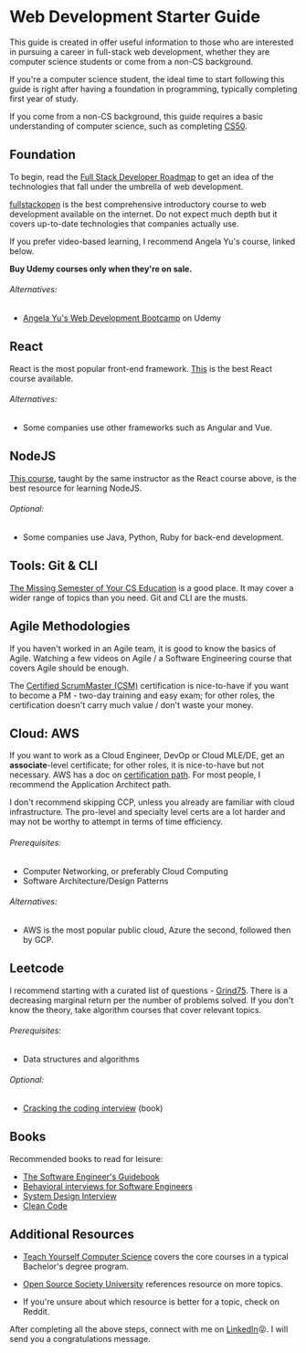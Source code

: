 # Web Development Starter Guide

This guide is created in offer useful information to those who are interested in pursuing a career in full-stack web development, whether they are computer science students or come from a non-CS background.

If you're a computer science student, the ideal time to start following this guide is right after having a foundation in programming, typically completing first year of study.

If you come from a non-CS background, this guide requires a basic understanding of computer science, such as completing [CS50](https://pll.harvard.edu/course/cs50-introduction-computer-science).

## Foundation

To begin, read the [Full Stack Developer Roadmap](https://roadmap.sh/full-stack) to get an idea of the technologies that fall under the umbrella of web development.

[fullstackopen](https://fullstackopen.com/) is the best comprehensive introductory course to web development available on the internet. Do not expect much depth but it covers up-to-date technologies that companies actually use.

If you prefer video-based learning, I recommend Angela Yu's course, linked below.

**Buy Udemy courses only when they're on sale.**

###### Alternatives:

- [Angela Yu's Web Development Bootcamp](https://www.udemy.com/course/the-complete-web-development-bootcamp/) on Udemy

## React

React is the most popular front-end framework. [This](https://www.udemy.com/course/react-the-complete-guide-incl-redux/) is the best React course available.

###### Alternatives:

- Some companies use other frameworks such as Angular and Vue.

## NodeJS

[This course](https://www.udemy.com/course/nodejs-the-complete-guide/), taught by the same instructor as the React course above, is the best resource for learning NodeJS.

###### Optional:

- Some companies use Java, Python, Ruby for back-end development.

## Tools: Git & CLI

[The Missing Semester of Your CS Education](https://missing.csail.mit.edu/) is a good place. It may cover a wider range of topics than you need. Git and CLI are the musts.

## Agile Methodologies

If you haven't worked in an Agile team, it is good to know the basics of Agile. Watching a few videos on Agile / a Software Engineering course that covers Agile should be enough.

The [Certified ScrumMaster (CSM)](https://www.scrumalliance.org/get-certified) certification is nice-to-have if you want to become a PM - two-day training and easy exam; for other roles, the certification doesn't carry much value / don't waste your money.

## Cloud: AWS

If you want to work as a Cloud Engineer, DevOp or Cloud MLE/DE, get an **associate**-level certificate; for other roles, it is nice-to-have but not necessary. AWS has a doc on [certification path](https://aws.amazon.com/certification/). For most people, I recommend the Application Architect path.

I don't recommend skipping CCP, unless you already are familiar with cloud infrastructure. The pro-level and specialty level certs are a lot harder and may not be worthy to attempt in terms of time efficiency.

###### Prerequisites:

- Computer Networking, or preferably Cloud Computing
- Software Architecture/Design Patterns

###### Alternatives:

- AWS is the most popular public cloud, Azure the second, followed then by GCP.

## Leetcode

I recommend starting with a curated list of questions - [Grind75](https://www.techinterviewhandbook.org/grind75). There is a decreasing marginal return per the number of problems solved. If you don't know the theory, take algorithm courses that cover relevant topics.

###### Prerequisites:

- Data structures and algorithms

###### Optional:

- [Cracking the coding interview](https://www.amazon.ca/Cracking-Coding-Interview-Programming-Questions/dp/0984782850/) (book)

## Books

Recommended books to read for leisure:

- [The Software Engineer's Guidebook](https://www.amazon.ca/Software-Engineers-Guidebook-Navigating-positions/dp/908338182X)
- [Behavioral interviews for Software Engineers](https://www.amazon.ca/Behavioral-Interviews-Software-Engineers-Strategies/dp/B0C1JFQYCR/)
- [System Design Interview](https://www.amazon.ca/System-Design-Interview-Insiders-Guide/dp/1736049119/)
- [Clean Code](https://www.amazon.ca/Clean-Code-Handbook-Software-Craftsmanship-ebook/dp/B001GSTOAM)

## Additional Resources

- [Teach Yourself Computer Science](https://teachyourselfcs.com/) covers the core courses in a typical Bachelor's degree program.

- [Open Source Society University](https://github.com/ossu/computer-science) references resource on more topics.

- If you're unsure about which resource is better for a topic, check on Reddit.

After completing all the above steps, connect with me on [LinkedIn](https://www.linkedin.com/in/leo-hong/)😝. I will send you a congratulations message.

